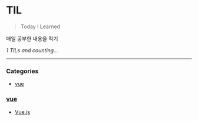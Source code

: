 # TIL
> Today I Learned

매일 공부한 내용을 적기


_1 TILs and counting..._

---

### Categories

- [vue](#vue)

### [vue](#vue)
- [Vue.js](vue/Vue_Study_1.md)

[1]: https://github.com/jbranchaud/til

